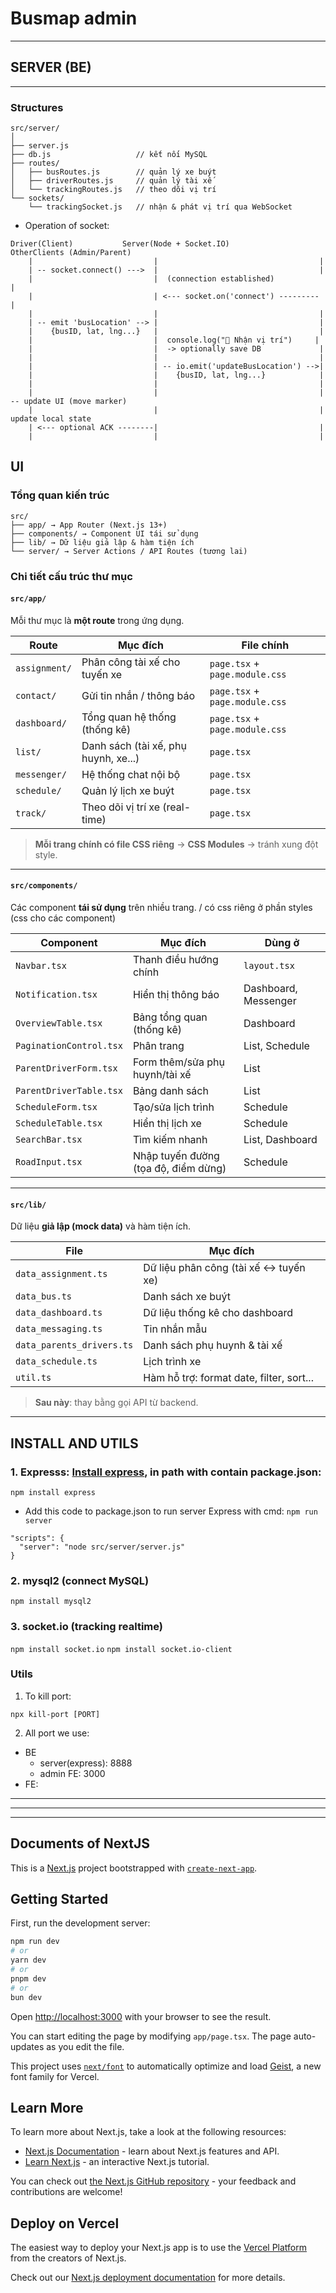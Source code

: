 # Busmap admin

---

## SERVER (BE)

---

### Structures

```
src/server/
│
├── server.js
├── db.js                   // kết nối MySQL
├── routes/
│   ├── busRoutes.js        // quản lý xe buýt
│   ├── driverRoutes.js     // quản lý tài xế
│   └── trackingRoutes.js   // theo dõi vị trí
└── sockets/
    └── trackingSocket.js   // nhận & phát vị trí qua WebSocket
```

- Operation of socket:
```
Driver(Client)           Server(Node + Socket.IO)           OtherClients (Admin/Parent) 
    |                           |                                    |
    | -- socket.connect() --->  |                                    |
    |                           |  (connection established)           |
    |                           | <--- socket.on('connect') --------- |
    |                           |                                    |
    | -- emit 'busLocation' --> |                                    |
    |    {busID, lat, lng...}   |                                    |
    |                           |  console.log("📍 Nhận vị trí")     |
    |                           |  -> optionally save DB             |
    |                           |                                    |
    |                           | -- io.emit('updateBusLocation') -->|
    |                           |    {busID, lat, lng...}            |
    |                           |                                    |
    |                           |                                    | -- update UI (move marker)
    |                           |                                    |    update local state
    | <--- optional ACK --------|                                    |
    |                           |                                    |
```


## UI

### Tổng quan kiến trúc

```
src/
├── app/ → App Router (Next.js 13+)
├── components/ → Component UI tái sử dụng
├── lib/ → Dữ liệu giả lập & hàm tiện ích
└── server/ → Server Actions / API Routes (tương lai)
```

### Chi tiết cấu trúc thư mục

#### `src/app/`

Mỗi thư mục là **một route** trong ứng dụng.

| Route         | Mục đích                             | File chính                     |
| ------------- | ------------------------------------ | ------------------------------ |
| `assignment/` | Phân công tài xế cho tuyến xe        | `page.tsx` + `page.module.css` |
| `contact/`    | Gửi tin nhắn / thông báo             | `page.tsx` + `page.module.css` |
| `dashboard/`  | Tổng quan hệ thống (thống kê)        | `page.tsx` + `page.module.css` |
| `list/`       | Danh sách (tài xế, phụ huynh, xe...) | `page.tsx`                     |
| `messenger/`  | Hệ thống chat nội bộ                 | `page.tsx`                     |
| `schedule/`   | Quản lý lịch xe buýt                 | `page.tsx`                     |
| `track/`      | Theo dõi vị trí xe (real-time)       | `page.tsx`                     |

> **Mỗi trang chính có file CSS riêng** → **CSS Modules** → tránh xung đột style.

---

#### `src/components/`

Các component **tái sử dụng** trên nhiều trang. / có css riêng ở phần styles (css cho các component)

| Component               | Mục đích                             | Dùng ở               |
| ----------------------- | ------------------------------------ | -------------------- |
| `Navbar.tsx`            | Thanh điều hướng chính               | `layout.tsx`         |
| `Notification.tsx`      | Hiển thị thông báo                   | Dashboard, Messenger |
| `OverviewTable.tsx`     | Bảng tổng quan (thống kê)            | Dashboard            |
| `PaginationControl.tsx` | Phân trang                           | List, Schedule       |
| `ParentDriverForm.tsx`  | Form thêm/sửa phụ huynh/tài xế       | List                 |
| `ParentDriverTable.tsx` | Bảng danh sách                       | List                 |
| `ScheduleForm.tsx`      | Tạo/sửa lịch trình                   | Schedule             |
| `ScheduleTable.tsx`     | Hiển thị lịch xe                     | Schedule             |
| `SearchBar.tsx`         | Tìm kiếm nhanh                       | List, Dashboard      |
| `RoadInput.tsx`         | Nhập tuyến đường (tọa độ, điểm dừng) | Schedule             |

---

#### `src/lib/`

Dữ liệu **giả lập (mock data)** và hàm tiện ích.

| File                      | Mục đích                                 |
| ------------------------- | ---------------------------------------- |
| `data_assignment.ts`      | Dữ liệu phân công (tài xế ↔ tuyến xe)    |
| `data_bus.ts`             | Danh sách xe buýt                        |
| `data_dashboard.ts`       | Dữ liệu thống kê cho dashboard           |
| `data_messaging.ts`       | Tin nhắn mẫu                             |
| `data_parents_drivers.ts` | Danh sách phụ huynh & tài xế             |
| `data_schedule.ts`        | Lịch trình xe                            |
| `util.ts`                 | Hàm hỗ trợ: format date, filter, sort... |

> **Sau này**: thay bằng gọi API từ backend.


--- 

## INSTALL AND UTILS


### 1. Expresss: [Install express](https://www.npmjs.com/package/express), in path with contain package.json:

`npm install express`

- Add this code to package.json to run server Express with cmd: `npm run server`

```
"scripts": {
  "server": "node src/server/server.js"
}

```

### 2. mysql2 (connect MySQL)

`npm install mysql2`

### 3. socket.io (tracking realtime)

`npm install socket.io`
`npm install socket.io-client`

### Utils

1. To kill port:

`npx kill-port [PORT]`

2. All port we use:

- BE
  - server(express): 8888
  - admin FE: 3000
- FE:



---
--- 
---


## Documents of NextJS

This is a [Next.js](https://nextjs.org) project bootstrapped with [`create-next-app`](https://nextjs.org/docs/app/api-reference/cli/create-next-app).

## Getting Started

First, run the development server:

```bash
npm run dev
# or
yarn dev
# or
pnpm dev
# or
bun dev
```

Open [http://localhost:3000](http://localhost:3000) with your browser to see the result.

You can start editing the page by modifying `app/page.tsx`. The page auto-updates as you edit the file.

This project uses [`next/font`](https://nextjs.org/docs/app/building-your-application/optimizing/fonts) to automatically optimize and load [Geist](https://vercel.com/font), a new font family for Vercel.

## Learn More

To learn more about Next.js, take a look at the following resources:

- [Next.js Documentation](https://nextjs.org/docs) - learn about Next.js features and API.
- [Learn Next.js](https://nextjs.org/learn) - an interactive Next.js tutorial.

You can check out [the Next.js GitHub repository](https://github.com/vercel/next.js) - your feedback and contributions are welcome!

## Deploy on Vercel

The easiest way to deploy your Next.js app is to use the [Vercel Platform](https://vercel.com/new?utm_medium=default-template&filter=next.js&utm_source=create-next-app&utm_campaign=create-next-app-readme) from the creators of Next.js.

Check out our [Next.js deployment documentation](https://nextjs.org/docs/app/building-your-application/deploying) for more details.
